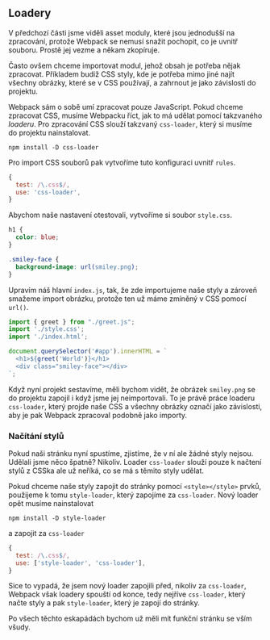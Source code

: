 ## Loadery

V předchozí části jsme viděli asset moduly, které jsou jednodušší na zpracování, protože Webpack se nemusí snažit pochopit, co je uvnitř souboru. Prostě jej vezme a někam zkopíruje. 

Často ovšem chceme importovat modul, jehož obsah je potřeba nějak zpracovat. Příkladem budiž CSS styly, kde je potřeba mimo jiné najít všechny obrázky, které se v CSS používají, a zahrnout je jako závislosti do projektu. 

Webpack sám o sobě umí zpracovat pouze JavaScript. Pokud chceme zpracovat CSS, musíme Webpacku říct, jak to má udělat pomocí takzvaného *loaderu*. Pro zpracování CSS slouží takzvaný `css-loader`, který si musíme do projektu nainstalovat.

```
npm install -D css-loader
```

Pro import CSS souborů pak vytvoříme tuto konfiguraci uvnitř `rules`.

```js
{
  test: /\.css$/,
  use: 'css-loader',
}
```

Abychom naše nastavení otestovali, vytvoříme si soubor `style.css`. 

```css
h1 {
  color: blue;
}

.smiley-face {
  background-image: url(smiley.png);
}
```

Upravím náš hlavní `index.js`, tak, že zde importujeme naše styly a zároveň smažeme import obrázku, protože ten už máme zmíněný v CSS pomocí `url()`.

```js
import { greet } from "./greet.js";
import './style.css';
import './index.html';

document.querySelector('#app').innerHTML = `
  <h1>${greet('World')}</h1>
  <div class="smiley-face"></div>
`;
```

Když nyní projekt sestavíme, měli bychom vidět, že obrázek `smiley.png` se do projektu zapojil i když jsme jej neimportovali. To je právě práce loaderu `css-loader`, který projde naše CSS a všechny obrázky označí jako závislosti, aby je pak Webpack zpracoval podobně jako importy.

### Načítání stylů

Pokud naši stránku nyní spustíme, zjistíme, že v ní ale žádné styly nejsou. Udělali jsme něco špatně? Nikoliv. Loader `css-loader` slouží pouze k načtení stylů z CSSka ale už neříká, co se má s těmito styly udělat.

Pokud chceme naše styly zapojit do stránky pomocí `<style></style>` prvků, použijeme k tomu `style-loader`, který zapojíme za `css-loader`. Nový loader opět musíme nainstalovat

```
npm install -D style-loader
```

a zapojit za `css-loader`

```js
{
  test: /\.css$/,
  use: ['style-loader', 'css-loader'],
}
```

Sice to vypadá, že jsem nový loader zapojili před, nikoliv za `css-loader`, Webpack však loadery spouští od konce, tedy nejříve `css-loader`, který načte styly a pak `style-loader`, který je zapojí do stránky.

Po všech těchto eskapádách bychom už měli mít funkční stránku se vším všudy.
